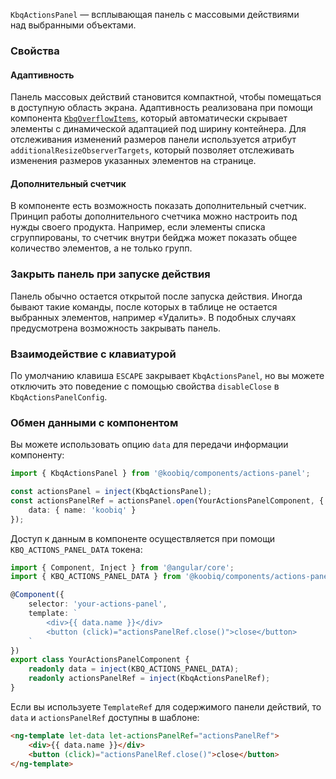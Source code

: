 `KbqActionsPanel` — всплывающая панель с массовыми действиями над выбранными объектами.

<!-- example(actions-panel-overview) -->

### Свойства

#### Адаптивность

Панель массовых действий становится компактной, чтобы помещаться в доступную область экрана. Адаптивность реализована при помощи компонента [`KbqOverflowItems`](ru/components/overflow-items), который автоматически скрывает элементы с динамической адаптацией под ширину контейнера. Для отслеживания изменений размеров панели используется атрибут `additionalResizeObserverTargets`, который позволяет отслеживать изменения размеров указанных элементов на странице.

<!-- example(actions-panel-adaptive) -->

#### Дополнительный счетчик

В компоненте есть возможность показать дополнительный счетчик. Принцип работы дополнительного счетчика можно настроить под нужды своего продукта. Например, если элементы списка сгруппированы, то счетчик внутри бейджа может показать общее количество элементов, а не только групп.

<!-- example(actions-panel-custom-counter) -->

### Закрыть панель при запуске действия

Панель обычно остается открытой после запуска действия. Иногда бывают такие команды, после которых в таблице не остается выбранных элементов, например «Удалить». В подобных случаях предусмотрена возможность закрывать панель.

<!-- example(actions-panel-close) -->

### Взаимодействие с клавиатурой

По умолчанию клавиша `ESCAPE` закрывает `KbqActionsPanel`, но вы можете отключить это поведение с помощью свойства `disableClose` в `KbqActionsPanelConfig`.

### Обмен данными с компонентом

Вы можете использовать опцию `data` для передачи информации компоненту:

```ts
import { KbqActionsPanel } from '@koobiq/components/actions-panel';

const actionsPanel = inject(KbqActionsPanel);
const actionsPanelRef = actionsPanel.open(YourActionsPanelComponent, {
    data: { name: 'koobiq' }
});
```

Доступ к данным в компоненте осуществляется при помощи `KBQ_ACTIONS_PANEL_DATA` токена:

```ts
import { Component, Inject } from '@angular/core';
import { KBQ_ACTIONS_PANEL_DATA } from '@koobiq/components/actions-panel';

@Component({
    selector: 'your-actions-panel',
    template: `
        <div>{{ data.name }}</div>
        <button (click)="actionsPanelRef.close()">close</button>
    `
})
export class YourActionsPanelComponent {
    readonly data = inject(KBQ_ACTIONS_PANEL_DATA);
    readonly actionsPanelRef = inject(KbqActionsPanelRef);
}
```

Если вы используете `TemplateRef` для содержимого панели действий, то `data` и `actionsPanelRef` доступны в шаблоне:

```html
<ng-template let-data let-actionsPanelRef="actionsPanelRef">
    <div>{{ data.name }}</div>
    <button (click)="actionsPanelRef.close()">close</button>
</ng-template>
```

